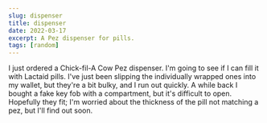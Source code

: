 ```yaml
---
slug: dispenser
title: dispenser
date: 2022-03-17
excerpt: A Pez dispenser for pills.
tags: [random]
---
```


I just ordered a Chick-fil-A Cow Pez dispenser. I'm going to see if I can fill it with Lactaid pills. I've just been slipping the individually wrapped ones into my wallet, but they're a bit bulky, and I run out quickly. A while back I bought a fake key fob with a compartment, but it's difficult to open. Hopefully they fit; I'm worried about the thickness of the pill not matching a pez, but I'll find out soon.
